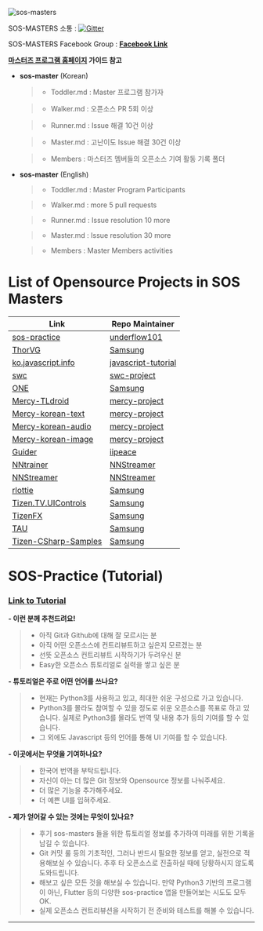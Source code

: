 ![sos-masters](https://opensource.samsung.com/images/layout/logo-sosMasters.png)
 
SOS-MASTERS 소통 :  [![Gitter](https://badges.gitter.im/sos-masters/community.svg)](https://gitter.im/sos-masters/community?utm_source=badge&utm_medium=badge&utm_campaign=pr-badge)

SOS-MASTERS Facebook Group : <b>[Facebook Link](https://www.facebook.com/groups/387631769096621)</b>
 
 **[마스터즈 프로그램 홈페이지](https://opensource.samsung.com/community/master) 가이드 참고**

- **sos-master** (Korean) 
  
  >- Toddler.md : Master 프로그램 참가자 
 
  >- Walker.md : 오픈소스 PR 5회 이상
 
  >- Runner.md : Issue 해결 10건 이상
 
  >-  Master.md : 고난이도 Issue 해결 30건 이상
  
  >- Members : 마스터즈 멤버들의 오픈소스 기여 활동 기록 폴더
 
- **sos-master** (English)
 
  >- Toddler.md : Master Program Participants 
 
  >- Walker.md : more 5 pull requests 
 
  >- Runner.md : Issue resolution 10 more
 
  >- Master.md : Issue resolution  30 more
 
  >- Members : Master Members activities

# List of Opensource Projects in SOS Masters

|Link|Repo Maintainer|
|-|-|
|[sos-practice](https://github.com/underflow101/sos-practice)|[underflow101](https://github.com/underflow101)|
|[ThorVG](https://github.com/Samsung/thorvg)|[Samsung](https://github.com/Samsung)|
|[ko.javascript.info](https://github.com/javascript-tutorial/ko.javascript.info)|[javascript-tutorial](https://github.com/javascript-tutorial)|
|[swc](https://github.com/swc-project/swc)|[swc-project](https://github.com/swc-project)|
|[ONE](https://github.com/samsung/one)|[Samsung](https://github.com/Samsung)|
|[Mercy-TLdroid](https://github.com/mercy-project/TLdroid)|[mercy-project](https://github.com/mercy-project)|
|[Mercy-korean-text](https://github.com/mercy-project/korean-text-sentiment-analysis)|[mercy-project](https://github.com/mercy-project)|
|[Mercy-korean-audio](https://github.com/mercy-project/korean-audio-sentiment-analysis)|[mercy-project](https://github.com/mercy-project)|
|[Mercy-korean-image](https://github.com/mercy-project/korean-image-sentiment-analysis)|[mercy-project](https://github.com/mercy-project)|
|[Guider](https://github.com/iipeace/guider)|[iipeace](https://github.com/iipeace)|
|[NNtrainer](https://github.com/nnstreamer/nntrainer)|[NNStreamer](https://github.com/nnstreamer)|
|[NNStreamer](https://github.com/nnstreamer/nnstreamer)|[NNStreamer](https://github.com/nnstreamer)|
|[rlottie](https://github.com/Samsung/rlottie)|[Samsung](https://github.com/Samsung)|
|[Tizen.TV.UIControls](https://github.com/Samsung/Tizen.TV.UIControls)|[Samsung](https://github.com/Samsung)|
|[TizenFX](https://github.com/Samsung/TizenFX)|[Samsung](https://github.com/Samsung)|
|[TAU](https://github.com/Samsung/TAU)|[Samsung](https://github.com/Samsung)|
|[Tizen-CSharp-Samples](https://github.com/Samsung/Tizen-CSharp-Samples)|[Samsung](https://github.com/Samsung)|

# SOS-Practice (Tutorial)

### [Link to Tutorial](https://github.com/underflow101/sos-practice)

**- 이런 분께 추천드려요!**
 >- 아직 Git과 Github에 대해 잘 모르시는 분
 >- 아직 어떤 오픈소스에 컨트리뷰트하고 싶은지 모르겠는 분
 >- 선뜻 오픈소스 컨트리뷰트 시작하기가 두려우신 분
 >- Easy한 오픈소스 튜토리얼로 실력을 쌓고 싶은 분

**- 튜토리얼은 주로 어떤 언어를 쓰나요?**
 >- 현재는 Python3를 사용하고 있고, 최대한 쉬운 구성으로 가고 있습니다.
 >- Python3를 몰라도 참여할 수 있을 정도로 쉬운 오픈소스를 목표로 하고 있습니다. 실제로 Python3를 몰라도 번역 및 내용 추가 등의 기여를 할 수 있습니다.
 >- 그 외에도 Javascript 등의 언어를 통해 UI 기여를 할 수 있습니다.

**- 이곳에서는 무엇을 기여하나요?**
 >- 한국어 번역을 부탁드립니다.
 >- 자신이 아는 더 많은 Git 정보와 Opensource 정보를 나눠주세요.
 >- 더 많은 기능을 추가해주세요.
 >- 더 예쁜 UI를 입혀주세요.

**- 제가 얻어갈 수 있는 것에는 무엇이 있나요?**
 >- 후기 sos-masters 들을 위한 튜토리얼 정보를 추가하여 미래를 위한 기록을 남길 수 있습니다.
 >- Git 커밋 룰 등의 기초적인, 그러나 반드시 필요한 정보를 얻고, 실전으로 적용해보실 수 있습니다. 추후 타 오픈소스로 진출하실 때에 당황하시지 않도록 도와드립니다.
 >- 해보고 싶은 모든 것을 해보실 수 있습니다. 만약 Python3 기반의 프로그램이 아닌, Flutter 등의 다양한 sos-practice 앱을 만들어보는 시도도 모두 OK.
 >- 실제 오픈소스 컨트리뷰션을 시작하기 전 준비와 테스트를 해볼 수 있습니다.

--- 
